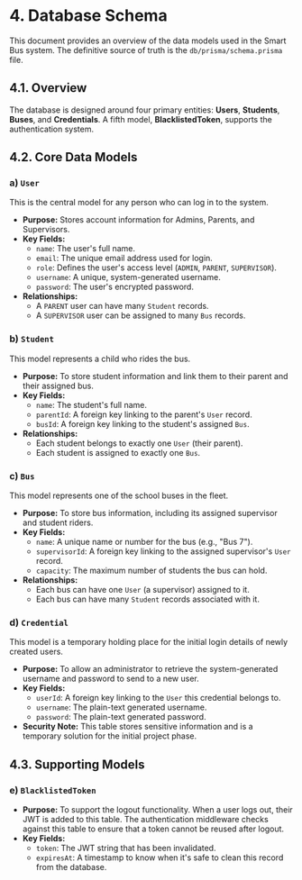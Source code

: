 # 4. Database Schema

This document provides an overview of the data models used in the Smart Bus system. The definitive source of truth is the `db/prisma/schema.prisma` file.

## 4.1. Overview

The database is designed around four primary entities: **Users**, **Students**, **Buses**, and **Credentials**. A fifth model, **BlacklistedToken**, supports the authentication system.

## 4.2. Core Data Models

### a) `User`
This is the central model for any person who can log in to the system.
*   **Purpose:** Stores account information for Admins, Parents, and Supervisors.
*   **Key Fields:**
    *   `name`: The user's full name.
    *   `email`: The unique email address used for login.
    *   `role`: Defines the user's access level (`ADMIN`, `PARENT`, `SUPERVISOR`).
    *   `username`: A unique, system-generated username.
    *   `password`: The user's encrypted password.
*   **Relationships:**
    *   A `PARENT` user can have many `Student` records.
    *   A `SUPERVISOR` user can be assigned to many `Bus` records.

### b) `Student`
This model represents a child who rides the bus.
*   **Purpose:** To store student information and link them to their parent and their assigned bus.
*   **Key Fields:**
    *   `name`: The student's full name.
    *   `parentId`: A foreign key linking to the parent's `User` record.
    *   `busId`: A foreign key linking to the student's assigned `Bus`.
*   **Relationships:**
    *   Each student belongs to exactly one `User` (their parent).
    *   Each student is assigned to exactly one `Bus`.

### c) `Bus`
This model represents one of the school buses in the fleet.
*   **Purpose:** To store bus information, including its assigned supervisor and student riders.
*   **Key Fields:**
    *   `name`: A unique name or number for the bus (e.g., "Bus 7").
    *   `supervisorId`: A foreign key linking to the assigned supervisor's `User` record.
    *   `capacity`: The maximum number of students the bus can hold.
*   **Relationships:**
    *   Each bus can have one `User` (a supervisor) assigned to it.
    *   Each bus can have many `Student` records associated with it.

### d) `Credential`
This model is a temporary holding place for the initial login details of newly created users.
*   **Purpose:** To allow an administrator to retrieve the system-generated username and password to send to a new user.
*   **Key Fields:**
    *   `userId`: A foreign key linking to the `User` this credential belongs to.
    *   `username`: The plain-text generated username.
    *   `password`: The plain-text generated password.
*   **Security Note:** This table stores sensitive information and is a temporary solution for the initial project phase.

## 4.3. Supporting Models

### e) `BlacklistedToken`
*   **Purpose:** To support the logout functionality. When a user logs out, their JWT is added to this table. The authentication middleware checks against this table to ensure that a token cannot be reused after logout.
*   **Key Fields:**
    *   `token`: The JWT string that has been invalidated.
    *   `expiresAt`: A timestamp to know when it's safe to clean this record from the database. 